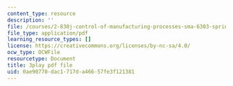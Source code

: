 ```yaml
---
content_type: resource
description: ''
file: /courses/2-830j-control-of-manufacturing-processes-sma-6303-spring-2008/0ae90770dac1717da46657fe3f121381_turMcLH-o_o.pdf
file_type: application/pdf
learning_resource_types: []
license: https://creativecommons.org/licenses/by-nc-sa/4.0/
ocw_type: OCWFile
resourcetype: Document
title: 3play pdf file
uid: 0ae90770-dac1-717d-a466-57fe3f121381
---
```

